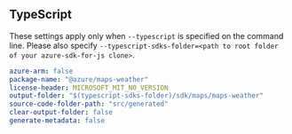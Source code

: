 ## TypeScript

These settings apply only when `--typescript` is specified on the command line.
Please also specify `--typescript-sdks-folder=<path to root folder of your azure-sdk-for-js clone>`.

``` yaml $(typescript)
azure-arm: false
package-name: "@azure/maps-weather"
license-header: MICROSOFT_MIT_NO_VERSION
output-folder: "$(typescript-sdks-folder)/sdk/maps/maps-weather"
source-code-folder-path: "src/generated"
clear-output-folder: false
generate-metadata: false
```
